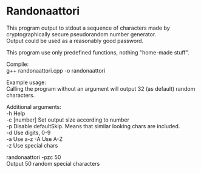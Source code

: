 # Randonaattori  
  
This program output to stdout a sequence of characters made by  
cryptographically secure pseudorandom number generator.  
Output could be used as a reasonably good password.  
  
This program use only predefined functions, nothing "home-made stuff".  
  
Compile:  
g++ randonaattori.cpp -o randonaattori  
  
Example usage:  
Calling the program without an argument will output 32 (as default) random characters.  
  
Additional arguments:  
-h          Help  
-c [number] Set output size according to number  
-p          Disable defaultSkip. Means that similar looking chars are included.  
-d          Use digits, 0-9  
-a          Use a-z
-A          Use A-Z  
-z          Use special chars  
  
randonaattori -pzc 50  
Output 50 random special characters  
